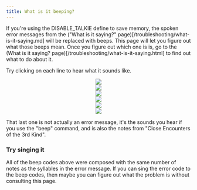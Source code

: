 ```yaml
---
title: What is it beeping?
---
```


If you're using the DISABLE_TALKIE define to save memory, the spoken error messages from the ("What is it saying?" page)[/troubleshooting/what-is-it-saying.md] will be replaced with beeps. This page will let you figure out what those beeps mean. Once you figure out which one is is, go to the (What is it saying? page)[/troubleshooting/what-is-it-saying.html] to find out what to do about it.

Try clicking on each line to hear what it sounds like.

<center style="font-size:0;">
<image src="/troubleshooting/images/font_directory_not_found.png" alt="Font directory not found" onclick='(new Audio("/troubleshooting/sound/font_directory_not_found.wav")).play()'
/></br><image src="/troubleshooting/images/sd_card_not_found.png" alt="SD card not found" onclick='(new Audio("/troubleshooting/sound/sd_card_not_found.wav")).play()'
/></br><image src="/troubleshooting/images/error_in_font_directory.png" alt="Error in font directory" onclick='(new Audio("/troubleshooting/sound/error_in_font_directory.wav")).play()'
/></br><image src="/troubleshooting/images/error_in_blade_array.png" alt="Error in blade array" onclick='(new Audio("/troubleshooting/sound/error_in_blade_array.wav")).play()'
/></br><image src="/troubleshooting/images/battery_low.png" alt="Battery low" onclick='(new Audio("/troubleshooting/sound/battery_low.wav")).play()'
/></br><image src="/troubleshooting/images/aliens_are_here.png" alt="Aliens are here" onclick='(new Audio("/troubleshooting/sound/aliens_are_here.wav")).play()'
/></br>
</center>

That last one is not actually an error message, it's the sounds you hear if you use the "beep" command, and is also the notes from "Close Encounters of the 3rd Kind".

### Try singing it
All of the beep codes above were composed with the same number of notes as the syllables in the error message. If you can sing the error code to the beep codes, then maybe you can figure out what the problem is without consulting this page.
